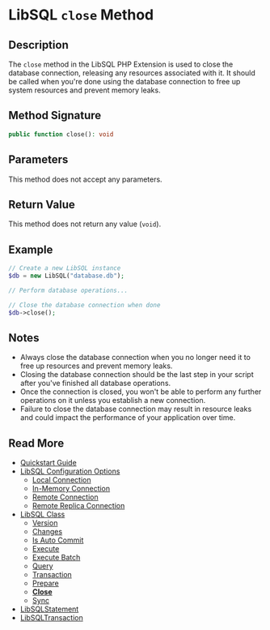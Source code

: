 # LibSQL `close` Method

## Description

The `close` method in the LibSQL PHP Extension is used to close the database connection, releasing any resources associated with it. It should be called when you're done using the database connection to free up system resources and prevent memory leaks.

## Method Signature

```php
public function close(): void
```

## Parameters

This method does not accept any parameters.

## Return Value

This method does not return any value (`void`).

## Example

```php
// Create a new LibSQL instance
$db = new LibSQL("database.db");

// Perform database operations...

// Close the database connection when done
$db->close();
```

## Notes

- Always close the database connection when you no longer need it to free up resources and prevent memory leaks.
- Closing the database connection should be the last step in your script after you've finished all database operations.
- Once the connection is closed, you won't be able to perform any further operations on it unless you establish a new connection.
- Failure to close the database connection may result in resource leaks and could impact the performance of your application over time.

## Read More

- [Quickstart Guide](quick-start.md)
- [LibSQL Configuration Options](000-configuration.md)
    - [Local Connection](001-local-connection.md)
    - [In-Memory Connection](002-memory-connection.md)
    - [Remote Connection](003-remote-connection.md)
    - [Remote Replica Connection](004-remote-replica-connection.md)
- [LibSQL Class](005-LibSQL-class.md)
    - [Version](006-version.md)
    - [Changes](007-changes.md)
    - [Is Auto Commit](008-isAutocommit.md)
    - [Execute](009-execute.md)
    - [Execute Batch](010-executeBatch.md)
    - [Query](011-query.md)
    - [Transaction](012-transaction.md)
    - [Prepare](013-prepare.md)
    - **[Close](014-close.md)**
    - [Sync](015-sync.md)
- [LibSQLStatement](016-LibSQLStatement.md)
- [LibSQLTransaction](017-LibSQLTransaction.md)
